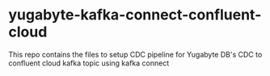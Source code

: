# yugabyte-kafka-connect-confluent-cloud
This repo contains the files to setup CDC pipeline for Yugabyte DB's CDC to confluent cloud kafka topic using kafka connect
